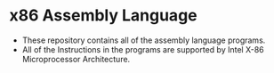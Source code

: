 # x86 Assembly Language

<ul>
<li> These repository contains all of the assembly language programs.</li>
<li>All of the Instructions in the programs are supported by Intel X-86 Microprocessor Architecture. </li>
</ul>
